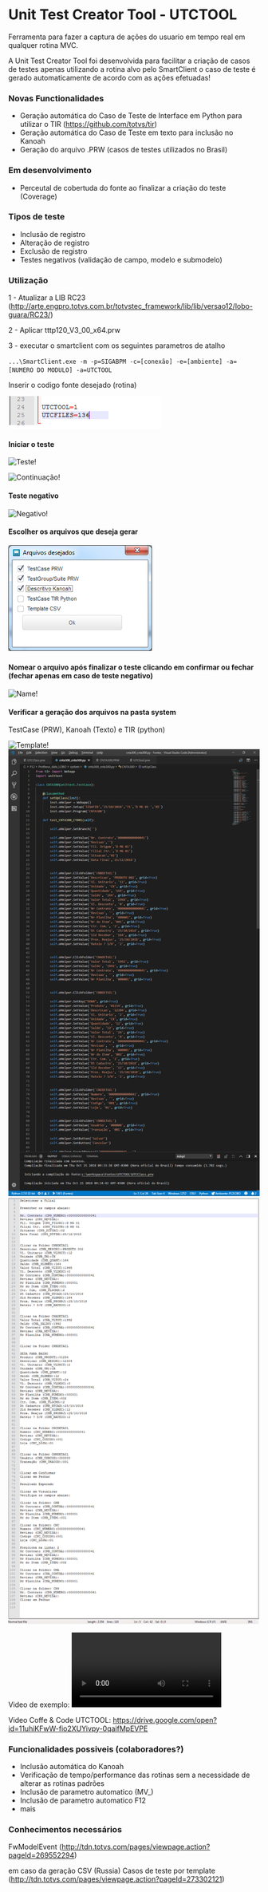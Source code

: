 # Unit Test Creator Tool - UTCTOOL

Ferramenta para fazer a captura de ações do usuario em tempo real em qualquer rotina MVC.

A Unit Test Creator Tool foi desenvolvida para facilitar a criação de casos de testes apenas utilizando a rotina alvo pelo SmartClient o caso de teste é gerado automaticamente de acordo com as ações efetuadas!

### Novas Functionalidades
+ Geração automática do Caso de Teste de Interface em Python para utilizar o TIR (https://github.com/totvs/tir)
+ Geração automática do Caso de Teste em texto para inclusão no Kanoah
+ Geração do arquivo .PRW (casos de testes utilizados no Brasil)

### Em desenvolvimento
+ Perceutal de cobertuda do fonte ao finalizar a criação do teste (Coverage)

### Tipos de teste
+ Inclusão de registro
+ Alteração de registro
+ Exclusão de registro
+ Testes negativos (validação de campo, modelo e submodelo)

### Utilização
1 - Atualizar a LIB RC23 (http://arte.engpro.totvs.com.br/totvstec_framework/lib/lib/versao12/lobo-guara/RC23/)

2 - Aplicar tttp120_V3_00_x64.prw

3 - executar o smartclient com os seguintes parametros de atalho


`...\SmartClient.exe -m -p=SIGABPM -c=[conexão] -e=[ambiente] -a=[NUMERO DO MODULO] -a=UTCTOOL`



Inserir o codigo fonte desejado (rotina)

![Rotina!](/docs/im1.png "Rotina")

#### Iniciar o teste

![Teste!](/docs/im2.png "Teste")

![Continuação!](/docs/im3.png "Teste")

#### Teste negativo

![Negativo!](/docs/im4.png "Negativo")

#### Escolher os arquivos que deseja gerar

![files!](/docs/im9.png "Files")

#### Nomear o arquivo após finalizar o teste clicando em confirmar ou fechar (fechar apenas em caso de teste negativo)

![Name!](/docs/im5.png "Name")


#### Verificar a geração dos arquivos na pasta system
TestCase (PRW), Kanoah (Texto) e TIR (python)

![Template!](/docs/im6.png "Geração")
![python!](/docs/im7.png "Geração")
![Kanoah!](/docs/im8.png "Geração")

Video de exemplo: 
![Video!](/docs/UTCTOOL.mp4 "Video")

Video Coffe & Code UTCTOOL: 
https://drive.google.com/open?id=11uhiKFwW-fio2XUYivpy-0qaifMpEVPE

### Funcionalidades possiveis (colaboradores?)
+ Inclusão automática do Kanoah
+ Verificação de tempo/performance das rotinas sem a necessidade de alterar as rotinas padrões
+ Inclusão de parametro automatico (MV_)
+ Inclusão de parametro automatico F12
+ mais

### Conhecimentos necessários
FwModelEvent (http://tdn.totvs.com/pages/viewpage.action?pageId=269552294)

em caso da geração CSV (Russia)
Casos de teste por template (http://tdn.totvs.com/pages/viewpage.action?pageId=273302121)
